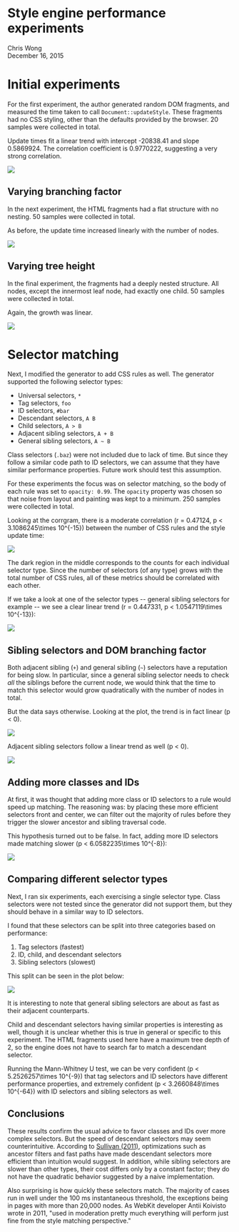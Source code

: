 # Style engine performance experiments
Chris Wong  
December 16, 2015  



# Initial experiments



For the first experiment, the author generated random DOM fragments, and measured the time taken to call `Document::updateStyle`. These fragments had no CSS styling, other than the defaults provided by the browser. 20 samples were collected in total.

Update times fit a linear trend with intercept -20838.41 and slope 0.5869924. The correlation coefficient is 0.9770222, suggesting a very strong correlation.

![](report_files/figure-html/unnamed-chunk-3-1.png) 

## Varying branching factor



In the next experiment, the HTML fragments had a flat structure with no nesting. 50 samples were collected in total.

As before, the update time increased linearly with the number of nodes.

![](report_files/figure-html/unnamed-chunk-5-1.png) 

## Varying tree height



In the final experiment, the fragments had a deeply nested structure. All nodes, except the innermost leaf node, had exactly one child. 50 samples were collected in total.

Again, the growth was linear.

![](report_files/figure-html/unnamed-chunk-7-1.png) 

# Selector matching



Next, I modified the generator to add CSS rules as well. The generator supported the following selector types:

* Universal selectors, `*`
* Tag selectors, `foo`
* ID selectors, `#bar`
* Descendant selectors, `A B`
* Child selectors, `A > B`
* Adjacent sibling selectors, `A + B`
* General sibling selectors, `A ~ B`

Class selectors (`.baz`) were not included due to lack of time. But since they follow a similar code path to ID selectors, we can assume that they have similar performance properties. Future work should test this assumption.

For these experiments the focus was on selector matching, so the body of each rule was set to `opacity: 0.99`. The `opacity` property was chosen so that noise from layout and painting was kept to a minimum. 250 samples were collected in total.



Looking at the corrgram, there is a moderate correlation (r = 0.47124, p < 3.1086245\times 10^{-15}) between the number of CSS rules and the style update time:

![](report_files/figure-html/unnamed-chunk-10-1.png) 

The dark region in the middle corresponds to the counts for each individual selector type. Since the number of selectors (of any type) grows with the total number of CSS rules, all of these metrics should be correlated with each other.



If we take a look at one of the selector types -- general sibling selectors for example -- we see a clear linear trend (r = 0.447331, p < 1.0547119\times 10^{-13}):

![](report_files/figure-html/unnamed-chunk-12-1.png) 

## Sibling selectors and DOM branching factor



Both adjacent sibling (`+`) and general sibling (`~`) selectors have a reputation for being slow. In particular, since a general sibling selector needs to check *all* the siblings before the current node, we would think that the time to match this selector would grow quadratically with the number of nodes in total.

But the data says otherwise. Looking at the plot, the trend is in fact linear (p < 0).

![](report_files/figure-html/unnamed-chunk-14-1.png) 

Adjacent sibling selectors follow a linear trend as well (p < 0).

![](report_files/figure-html/unnamed-chunk-15-1.png) 

## Adding more classes and IDs



At first, it was thought that adding more class or ID selectors to a rule would speed up matching. The reasoning was: by placing these more efficient selectors front and center, we can filter out the majority of rules before they trigger the slower ancestor and sibling traversal code.

This hypothesis turned out to be false. In fact, adding more ID selectors made matching slower (p < 6.0582235\times 10^{-8}):

![](report_files/figure-html/unnamed-chunk-17-1.png) 

## Comparing different selector types



Next, I ran six experiments, each exercising a single selector type. Class selectors were not tested since the generator did not support them, but they should behave in a similar way to ID selectors.

I found that these selectors can be split into three categories based on performance:

1. Tag selectors (fastest)
2. ID, child, and descendant selectors
3. Sibling selectors (slowest)

This split can be seen in the plot below:

![](report_files/figure-html/unnamed-chunk-19-1.png) 

It is interesting to note that general sibling selectors are about as fast as their adjacent counterparts.

Child and descendant selectors having similar properties is interesting as well, though it is unclear whether this is true in general or specific to this experiment. The HTML fragments used here have a maximum tree depth of 2, so the engine does not have to search far to match a descendant selector.



Running the Mann-Whitney U test, we can be very confident (p < 5.2526257\times 10^{-9}) that tag selectors and ID selectors have different performance properties, and extremely confident (p < 3.2660848\times 10^{-64}) with ID selectors and sibling selectors as well.

## Conclusions

These results confirm the usual advice to favor classes and IDs over more complex selectors. But the speed of descendant selectors may seem counterintuitive. According to [Sullivan (2011)][1], optimizations such as ancestor filters and fast paths have made descendant selectors more efficient than intuition would suggest. In addition, while sibling selectors are slower than other types, their cost differs only by a constant factor; they do not have the quadratic behavior suggested by a naive implementation.

Also surprising is how quickly these selectors match. The majority of cases run in well under the 100&nbsp;ms instantaneous threshold, the exceptions being in pages with more than 20,000 nodes. As WebKit developer Antii Koivisto wrote in 2011, "used in moderation pretty much everything will perform just fine from the style matching perspective."

[1]: http://calendar.perfplanet.com/2011/css-selector-performance-has-changed-for-the-better/
